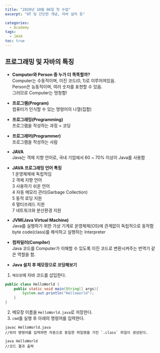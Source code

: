 ```yaml
---
title: "2020년 10월 06일 첫 수업"
excerpt: "OT 및 간단한 개념, 자바 설치 등"

categories: 
  - Academy
tags: 
  - JAVA
toc: true
---
```

## 프로그래밍 및 자바의 특징
- **Computer와 Person 중 누가 더 똑똑할까?**<br/>
Computer는 수동적이며, 이진 코드(0, 1)로 이루어져있음.<br/>
Person은 능동적이며, 여러 숫자를 표현할 수 있음.<br/>
그러므로 Computer는 멍청함!

- **프로그램(Program)**<br/>
컴퓨터가 인식할 수 있는 명령어의 나열(집합)

- **프로그래밍(Programming)**<br/>
프로그램을 작성하는 과정 = 코딩

- **프로그래머(Programmer)**<br/>
프로그램을 작성하는 사람

- **JAVA**<br/>
Java는 객체 지향 언어로, 국내 기업에서 60 ~ 70% 이상이 Java를 사용함

- **JAVA 프로그래밍 언어 특징**<br/>
1 운영체제에 독립적임<br/>
2  객체 지향 언어<br/>
3  사용하기 쉬운 언어<br/>
4 자동 메모리 관리(Garbage Collection)<br/>
5 동적 로딩 지원<br/>
6 멀티쓰레드 지원<br/>
7 네트워크와 분산환경 지원<br/>

- **JVM(Java Virtual Machine)**<br/>
Java를 실행하기 위한 가상 기계로 운영체제(OS)에 관계없이 독립적으로 동작함<br/>
byte code(class)를 해석하고 실행하는 Interpreter<br/>

- **컴파일러(Compiler)**<br/>
Java 코드를 Computer가 이해할 수 있도록 이진 코드로 변환시켜주는 번역기 같은 역할을 함.

- **Java 설치 후 메모장으로 코딩해보기**
1. `메모장`에 자바 코드를 삽입한다.
```java
public class HelloWorld {
    public static void main(String[] args){
        System.out.println("Helloworld");
    }
}
```
2. 메모장 이름을 `HelloWorld.java`로 저장한다.
3. `cmd`를 실행 후 아래의 명령어를 입력한다.<br/>

```
javac HelloWorld.java
//위의 명령어를 입력하면 자동으로 동일한 파일명을 가진 `.class` 파일이 생성된다.

java HelloWorld
//코드 결과 출력
```
<br/>
